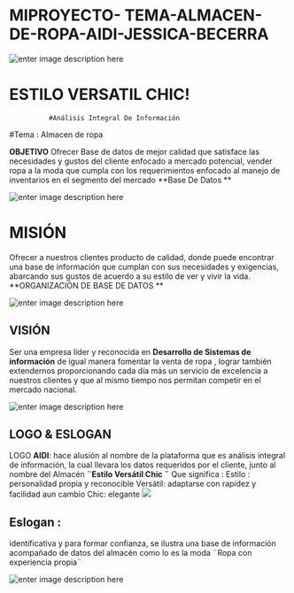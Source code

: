 # MIPROYECTO- TEMA-ALMACEN-DE-ROPA-AIDI-JESSICA-BECERRA

![enter image description here](https://lh3.googleusercontent.com/UuOvCvrc4JF8DAE3WxW51rwSs3aekR3uz42oaERspCvgMwrV2gogb0Bxz1lG5b5r7UWQhuaLleRx "PORTADA")
# ESTILO VERSATIL CHIC!
              #Análisis Integral De Información
#Tema : Almacen de ropa 

  **OBJETIVO**
Ofrecer Base de datos de mejor calidad  que satisface las  necesidades y gustos del cliente  enfocado a  mercado potencial, vender ropa a la moda que cumpla con los requerimientos enfocado al manejo de inventarios en el  segmento del mercado **Base De Datos ** 

![enter image description here](https://lh3.googleusercontent.com/wz75ATB9_CVUc96kseGWlb3atALuv94uhWUXwrywFmS-PQ0I2XG79gO-fmV3KyKsWDmhVpwmbnjI "MISION")

# MISIÓN
Ofrecer a nuestros clientes producto de calidad, donde puede encontrar una base de información que cumplan con sus necesidades y exigencias, abarcando sus gustos de acuerdo a su estilo de ver y vivir la vida.
 **ORGANIZACIÓN  DE  BASE DE DATOS **

![enter image description here](https://lh3.googleusercontent.com/MhH2j5soMnKpJRZ0M1EQjJWqXoxK82f3PD7UvB9yGkkPI4VqfOdBzuO_QXY7MzULnX5VdP5IEVvp "ALMACEN")

## VISIÓN

Ser una empresa  líder y reconocida en **Desarrollo de Sistemas de información** de igual  manera  fomentar  la venta de ropa , lograr también extendernos proporcionando cada día más un servicio de excelencia a nuestros clientes y que al mismo tiempo nos permitan competir en el mercado nacional.

![enter image description here](https://lh3.googleusercontent.com/lfFR6eJuuJJ8HQ98-ixe8lJ31XXa3IB4xk8UtoYIdCL85LqbGqmu9Pk_-h6XeW54Iyc768rEvS9x "ALMACEN")

## LOGO & ESLOGAN

LOGO **AIDI**: hace alusión al nombre de la plataforma que es análisis integral de información, la cual llevara  los datos requeridos por el cliente, junto al nombre del Almacén **¨Estilo Versátil Chic ¨** Que significa :
Estilo : personalidad propia y reconocible
Versátil: adaptarse con rapidez y facilidad aun cambio
Chic: elegante
![
](https://lh3.googleusercontent.com/o02FyqodzvKUCyE5_biAK5gVvk2ZHhS5kKpK_7NL_BkqsWpN80JuPu7gxqU_M1ueSCaMQ5xCi8pS "logo")

## Eslogan :
identificativa y para formar confianza, se ilustra una base de información acompañado de datos del almacén como lo es la moda ¨Ropa con experiencia propia¨

![enter image description here](https://lh3.googleusercontent.com/uJ9h3n4r_y_ev_g9HsbMG9VRMV-DeSGwo9SOqlGc7Jdzzjbwy06ul0VAW_wiIdYpu-iicX-nG_cb "ESLOGAN")
